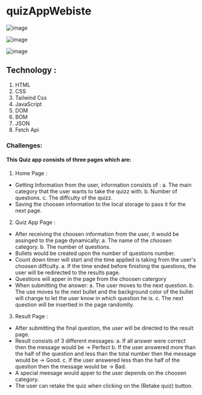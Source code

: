 # quizAppWebiste

![image](https://user-images.githubusercontent.com/92198960/214292187-1cee02f8-e562-42e8-8096-37f7d635cdab.png)

![image](https://user-images.githubusercontent.com/92198960/214292277-f12f9cf7-f91f-4f11-988c-4df808a1954d.png)

![image](https://user-images.githubusercontent.com/92198960/214292614-52a663e3-7681-4924-b667-8f142d4633d0.png)

## Technology : 

1. HTML
2. CSS
3. Tailwind Css
4. JavaScript
5. DOM
6. BOM
7. JSON
8. Fetch Api

### Challenges: 

#### This Quiz app consists of three pages which are:

1. Home Page : 
  - Getting Information from the user, information consists of :
    a. The main category that the user wants to take the quizz with.
    b. Number of questions.
    c. The diffculty of the quizz.
  - Saving the choosen information to the local storage to pass it for the next page.

2. Quiz App Page :
  - After receiving the choosen information from the user, it would be assinged to the page dynamically:
    a. The name of the choosen category.
    b. The number of questions.
  - Bullets would be created upon the number of questions number.
  - Count down timer will start and the time applied is taking from the user's choosen diffculty.
   a. If the time ended before finishing the questions, the user will be redirected to the results page.
  - Questions will apper in the page from the choosen catergory
  - When submitting the answer: 
    a. The user moves to the next question.
    b. The use moves to the next bullet and the background color of the bullet will change to let the user know in which question he is.
    c. The next question will be insertied in the page randomlly.
 
3. Result Page :
  - After submitting the final question, the user will be directed to the result page.
  - Result consists of 3 different messages:
    a. If all answer were correct then the message would be -> Perfect 
    b. If the user answered more than the half of the question and less than the total number then the message would be -> Good.
    c. If the user answered less than the half of the question then the message would be -> Bad.
  - A special meesage would apper to the user depends on the choosen category.
  - The user can retake the quiz when clicking on the (Retake quiz) button.


